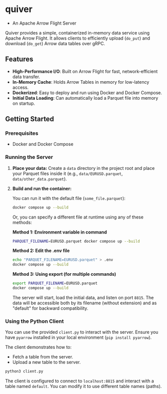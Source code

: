 # quiver
- An Apache Arrow Flight Server

Quiver provides a simple, containerized in-memory data service using Apache Arrow Flight. It allows clients to efficiently upload (`do_put`) and download (`do_get`) Arrow data tables over gRPC.

## Features

-   **High-Performance I/O**: Built on Arrow Flight for fast, network-efficient data transfer.
-   **In-Memory Cache**: Holds Arrow Tables in memory for low-latency access.
-   **Dockerized**: Easy to deploy and run using Docker and Docker Compose.
-   **Initial Data Loading**: Can automatically load a Parquet file into memory on startup.

## Getting Started

### Prerequisites

-   Docker and Docker Compose

### Running the Server

1.  **Place your data:** Create a `data` directory in the project root and place your Parquet files inside it (e.g., `data/EURUSD.parquet`, `data/other_data.parquet`).

2.  **Build and run the container:**

    You can run it with the default file (`some_file.parquet`):
    ```bash
    docker compose up --build
    ```

    Or, you can specify a different file at runtime using any of these methods:
    
    **Method 1: Environment variable in command**
    ```bash
    PARQUET_FILENAME=EURUSD.parquet docker compose up --build
    ```
    
    **Method 2: Edit the .env file**
    ```bash
    echo "PARQUET_FILENAME=EURUSD.parquet" > .env
    docker compose up --build
    ```
    
    **Method 3: Using export (for multiple commands)**
    ```bash
    export PARQUET_FILENAME=EURUSD.parquet
    docker compose up --build
    ```
    
    The server will start, load the initial data, and listen on port `8815`. The data will be accessible both by its filename (without extension) and as "default" for backward compatibility.

### Using the Python Client

You can use the provided `client.py` to interact with the server. Ensure you have `pyarrow` installed in your local environment (`pip install pyarrow`).

The client demonstrates how to:
-   Fetch a table from the server.
-   Upload a new table to the server.

```bash
python3 client.py
```

The client is configured to connect to `localhost:8815` and interact with a table named `default`. You can modify it to use different table names (paths).
